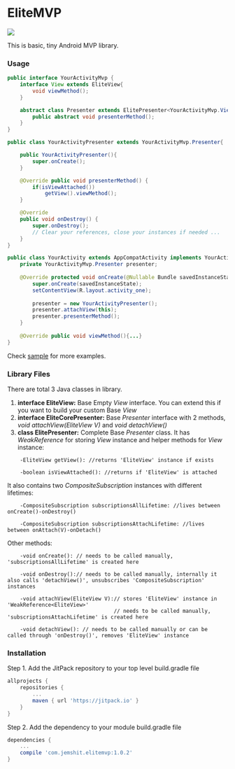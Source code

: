 # EliteMVP

[![](https://jitpack.io/v/com.jemshit/elitemvp.svg)](https://jitpack.io/#com.jemshit/elitemvp)

This is basic, tiny Android MVP library.

### Usage

```java
public interface YourActivityMvp {
    interface View extends EliteView{
        void viewMethod();
    }

    abstract class Presenter extends ElitePresenter<YourActivityMvp.View> {
        public abstract void presenterMethod();
    }
}
```

```java
public class YourActivityPresenter extends YourActivityMvp.Presenter{

    public YourActivityPresenter(){
        super.onCreate();   
    }

    @Override public void presenterMethod() {
        if(isViewAttached())    
            getView().viewMethod();
    }

    @Override
    public void onDestroy() {
        super.onDestroy();
        // Clear your references, close your instances if needed ...
    }
}
```

```java
public class YourActivity extends AppCompatActivity implements YourActivityMvp.View { {
    private YourActivityMvp.Presenter presenter;
    
    @Override protected void onCreate(@Nullable Bundle savedInstanceState) {
        super.onCreate(savedInstanceState);
        setContentView(R.layout.activity_one);
       
        presenter = new YourActivityPresenter();
        presenter.attachView(this);
        presenter.presenterMethod();
    }
    
    @Override public void viewMethod(){...}
}
```

Check [sample](https://github.com/jemshit/EliteMvp/tree/master/sample) for more examples.

### Library Files
There are total 3 Java classes in library.

1. **interface EliteView:** Base Empty *View* interface. You can extend this if you want to build your custom Base *View*
2. **interface EliteCorePresenter:** Base *Presenter* interface with 2 methods, *void attachView(EliteView V)* and *void detachView()*
3. **class ElitePresenter:** Complete Base *Presenter* class. It has *WeakReference<EliteView>* for storing *View* instance and helper methods for *View* instance: 
```
    -EliteView getView(): //returns 'EliteView' instance if exists

    -boolean isViewAttached(): //returns if 'EliteView' is attached
```

It also contains two *CompositeSubscription* instances with different lifetimes:
```
    -CompositeSubscription subscriptionsAllLifetime: //lives between onCreate()-onDestroy()
    
    -CompositeSubscription subscriptionsAttachLifetime: //lives between onAttach(V)-onDetach()
```

Other methods:
```
    -void onCreate(): // needs to be called manually, 'subscriptionsAllLifetime' is created here
    
    -void onDestroy():// needs to be called manually, internally it also calls 'detachView()', unsubscribes 'CompositeSubscription' instances
    
    -void attachView(EliteView V):// stores 'EliteView' instance in 'WeakReference<EliteView>'
                                  // needs to be called manually, 'subscriptionsAttachLifetime' is created here
    
    -void detachView(): // needs to be called manually or can be called through 'onDestroy()', removes 'EliteView' instance
```

### Installation

Step 1. Add the JitPack repository to your top level build.gradle file
```groovy
allprojects {
    repositories {
        ...
        maven { url 'https://jitpack.io' }
    }
}
```
Step 2. Add the dependency to your module build.gradle file
```groovy
dependencies {
    ...
    compile 'com.jemshit.elitemvp:1.0.2'
}
```
